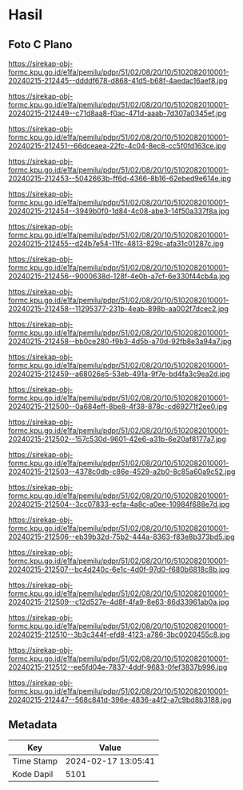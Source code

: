 # Hasil

## Foto C Plano

https://sirekap-obj-formc.kpu.go.id/e1fa/pemilu/pdpr/51/02/08/20/10/5102082010001-20240215-212445--ddddf678-d868-41d5-b68f-4aedac16aef8.jpg

https://sirekap-obj-formc.kpu.go.id/e1fa/pemilu/pdpr/51/02/08/20/10/5102082010001-20240215-212449--c71d8aa8-f0ac-471d-aaab-7d307a0345ef.jpg

https://sirekap-obj-formc.kpu.go.id/e1fa/pemilu/pdpr/51/02/08/20/10/5102082010001-20240215-212451--66dceaea-22fc-4c04-8ec8-cc5f0fd163ce.jpg

https://sirekap-obj-formc.kpu.go.id/e1fa/pemilu/pdpr/51/02/08/20/10/5102082010001-20240215-212453--5042663b-ff6d-4366-8b16-62ebed9e614e.jpg

https://sirekap-obj-formc.kpu.go.id/e1fa/pemilu/pdpr/51/02/08/20/10/5102082010001-20240215-212454--3949b0f0-1d84-4c08-abe3-14f50a337f8a.jpg

https://sirekap-obj-formc.kpu.go.id/e1fa/pemilu/pdpr/51/02/08/20/10/5102082010001-20240215-212455--d24b7e54-11fc-4813-829c-afa31c01287c.jpg

https://sirekap-obj-formc.kpu.go.id/e1fa/pemilu/pdpr/51/02/08/20/10/5102082010001-20240215-212456--9000638d-128f-4e0b-a7cf-6e330f44cb4a.jpg

https://sirekap-obj-formc.kpu.go.id/e1fa/pemilu/pdpr/51/02/08/20/10/5102082010001-20240215-212458--11295377-231b-4eab-898b-aa002f7dcec2.jpg

https://sirekap-obj-formc.kpu.go.id/e1fa/pemilu/pdpr/51/02/08/20/10/5102082010001-20240215-212458--bb0ce280-f9b3-4d5b-a70d-92fb8e3a94a7.jpg

https://sirekap-obj-formc.kpu.go.id/e1fa/pemilu/pdpr/51/02/08/20/10/5102082010001-20240215-212459--a68026e5-53eb-491a-9f7e-bd4fa3c9ea2d.jpg

https://sirekap-obj-formc.kpu.go.id/e1fa/pemilu/pdpr/51/02/08/20/10/5102082010001-20240215-212500--0a684eff-8be8-4f38-878c-cd69271f2ee0.jpg

https://sirekap-obj-formc.kpu.go.id/e1fa/pemilu/pdpr/51/02/08/20/10/5102082010001-20240215-212502--157c530d-9601-42e6-a31b-6e20af8177a7.jpg

https://sirekap-obj-formc.kpu.go.id/e1fa/pemilu/pdpr/51/02/08/20/10/5102082010001-20240215-212503--4378c0db-c86e-4529-a2b0-8c85a60a9c52.jpg

https://sirekap-obj-formc.kpu.go.id/e1fa/pemilu/pdpr/51/02/08/20/10/5102082010001-20240215-212504--3cc07833-ecfa-4a8c-a0ee-10984f688e7d.jpg

https://sirekap-obj-formc.kpu.go.id/e1fa/pemilu/pdpr/51/02/08/20/10/5102082010001-20240215-212506--eb39b32d-75b2-444a-8363-f83e8b373bd5.jpg

https://sirekap-obj-formc.kpu.go.id/e1fa/pemilu/pdpr/51/02/08/20/10/5102082010001-20240215-212507--bc4d240c-6e1c-4d0f-97d0-f680b6818c8b.jpg

https://sirekap-obj-formc.kpu.go.id/e1fa/pemilu/pdpr/51/02/08/20/10/5102082010001-20240215-212509--c12d527e-4d8f-4fa9-8e63-86d33961ab0a.jpg

https://sirekap-obj-formc.kpu.go.id/e1fa/pemilu/pdpr/51/02/08/20/10/5102082010001-20240215-212510--3b3c344f-efd8-4123-a786-3bc0020455c8.jpg

https://sirekap-obj-formc.kpu.go.id/e1fa/pemilu/pdpr/51/02/08/20/10/5102082010001-20240215-212512--ee5fd04e-7837-4ddf-9683-0fef3837b996.jpg

https://sirekap-obj-formc.kpu.go.id/e1fa/pemilu/pdpr/51/02/08/20/10/5102082010001-20240215-212447--568c841d-396e-4836-a4f2-a7c9bd8b3188.jpg


## Metadata

| Key        | Value               |
| ---------- | ------------------- |
| Time Stamp | 2024-02-17 13:05:41 |
| Kode Dapil | 5101                |



